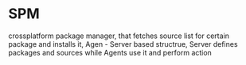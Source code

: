 # SPM
crossplatform package manager, that fetches source list for certain package and installs it, Agen - Server based structrue, Server defines packages and sources while Agents use it and perform action
